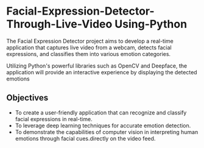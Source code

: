 # Facial-Expression-Detector-Through-Live-Video Using-Python
The Facial Expression Detector project aims to develop a real-time application that captures live video from a webcam, detects facial expressions, 
and classifies them into various emotion categories.

Utilizing Python's powerful libraries such as OpenCV and Deepface, the application will provide an interactive experience by displaying the detected emotions 

<b><h2>Objectives</b></h2>
<ul>
<li>To create a user-friendly application that can recognize and classify facial expressions in real-time.</li>
<li>To leverage deep learning techniques for accurate emotion detection.</li>
<li>To demonstrate the capabilities of computer vision in interpreting human emotions through facial cues.directly on the video feed.</li>
</ul>
